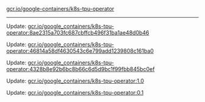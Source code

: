 [gcr.io/google-containers/k8s-tpu-operator](https://hub.docker.com/r/cruse/k8s-tpu-operator/tags/) 

----
Update: [gcr.io/google_containers/k8s-tpu-operator:8ae2315a703fc687cbffcb496f31ba1ae48d0b46](https://hub.docker.com/r/cruse/k8s-tpu-operator/tags/)

Update: [gcr.io/google_containers/k8s-tpu-operator:46814a58df4630543c6e799add1239808c161ba0](https://hub.docker.com/r/cruse/k8s-tpu-operator/tags/)

Update: [gcr.io/google_containers/k8s-tpu-operator:4328b8e92b6bc8b66c6d5d9bc1f99fbb845bc0ef](https://hub.docker.com/r/cruse/k8s-tpu-operator/tags/)

Update: [gcr.io/google_containers/k8s-tpu-operator:1.0](https://hub.docker.com/r/cruse/k8s-tpu-operator/tags/)

Update: [gcr.io/google_containers/k8s-tpu-operator:0.1](https://hub.docker.com/r/cruse/k8s-tpu-operator/tags/)

